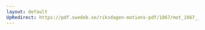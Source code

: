 ```yaml
---
layout: default
UpRedirect: https://pdf.swedeb.se/riksdagen-motions-pdf/1867/mot_1867__ak__00115/mot_1867__ak__00115_001.pdf
---
```


